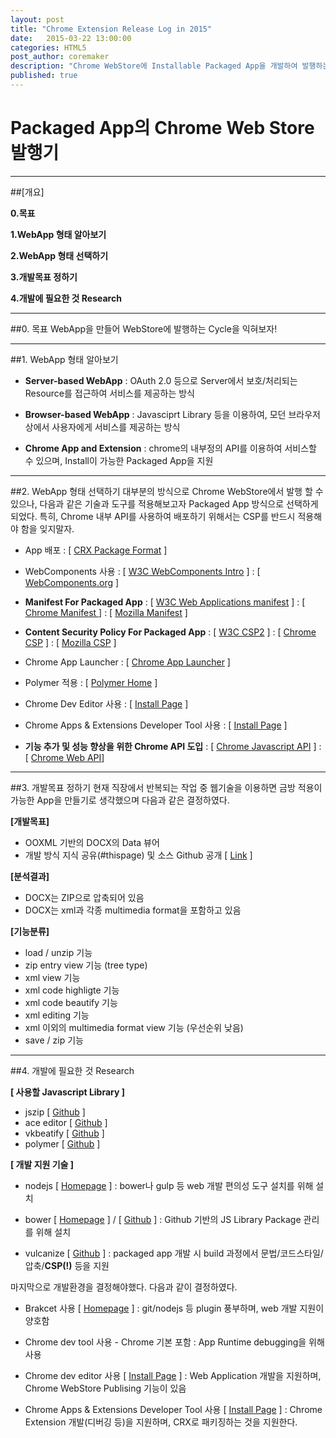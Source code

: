 ```yaml
---
layout: post
title: "Chrome Extension Release Log in 2015"
date:   2015-03-22 13:00:00
categories: HTML5
post_author: coremaker
description: "Chrome WebStore에 Installable Packaged App을 개발하여 발행하는 과정을 설명하고자 합니다."
published: true
---
```


# **Packaged App의 Chrome Web Store 발행기**

---

##[개요]

**0.목표**

**1.WebApp 형태 알아보기**

**2.WebApp 형태 선택하기**

**3.개발목표 정하기**

**4.개발에 필요한 것 Research**

---

##0. 목표
WebApp을 만들어 WebStore에 발행하는 Cycle을 익혀보자!

---

##1. WebApp 형태 알아보기 

- **Server-based WebApp**
: OAuth 2.0 등으로 Server에서 보호/처리되는 Resource를 접근하여 서비스를 제공하는 방식

- **Browser-based WebApp**
: Javasciprt Library 등을 이용하여, 모던 브라우저 상에서 사용자에게 서비스를 제공하는 방식

- **Chrome App and Extension**
: chrome의 내부정의 API를 이용하여 서비스할 수 있으며, Install이 가능한 Packaged App을 지원

---

##2. WebApp 형태 선택하기
대부분의 방식으로 Chrome WebStore에서 발행 할 수 있으나, 다음과 같은 기술과 도구를 적용해보고자 Packaged App 방식으로 선택하게 되었다. 특히, Chrome 내부 API를 사용하여 배포하기 위해서는 CSP를 반드시 적용해야 함을 잊지말자.

- App 배포
  : [ [CRX Package Format](https://developer.chrome.com/extensions/crx) ]

- WebComponents 사용
  : [ [W3C WebComponents Intro](http://www.w3.org/TR/components-intro/) ] 
  : [ [WebComponents.org](http://webcomponents.org/) ]

- **Manifest For Packaged App**
  : [ [W3C Web Applications manifest](https://w3c.github.io/manifest/) ]
  : [ [Chrome Manifest ](https://developer.chrome.com/extensions/manifest) ]
  : [ [Mozilla Manifest](https://developer.mozilla.org/en-US/Marketplace/Options/Packaged_apps) ]

- **Content Security Policy For Packaged App**
  : [ [W3C CSP2](http://www.w3.org/TR/CSP2/) ]
  : [ [Chrome CSP](https://developer.chrome.com/extensions/contentSecurityPolicy) ]
  : [ [Mozilla CSP](https://developer.mozilla.org/ko/docs/Security/CSP) ]

- Chrome App Launcher
  : [ [Chrome App Launcher](https://chrome.google.com/webstore/launcher) ]

- Polymer 적용
  : [ [Polymer Home](https://www.polymer-project.org/0.5/) ]

- Chrome Dev Editor 사용
  : [ [Install Page](https://chrome.google.com/webstore/detail/chrome-dev-editor-develop/pnoffddplpippgcfjdhbmhkofpnaalpg) ]

- Chrome Apps & Extensions Developer Tool 사용
  : [ [Install Page](https://chrome.google.com/webstore/detail/chrome-apps-extensions-de/ohmmkhmmmpcnpikjeljgnaoabkaalbgc) ]
   
- **기능 추가 및 성능 향상을 위한 Chrome API 도입**
  : [ [Chrome Javascript API](https://developer.chrome.com/extensions/api_index) ]
  : [ [Chrome Web API](https://developer.chrome.com/extensions/api_other)]

---

##3. 개발목표 정하기
현재 직장에서 반복되는 작업 중 웹기술을 이용하면 금방 적용이 가능한 App을 만들기로 생각했으며 다음과 같은 결정하였다.

**[개발목표]**

- OOXML 기반의 DOCX의 Data 뷰어
- 개발 방식 지식 공유(#thispage) 및 소스 Github 공개 [ [Link](https://github.com/popdance/OOXMLDataViewer) ]

**[분석결과]**

- DOCX는 ZIP으로 압축되어 있음
- DOCX는 xml과 각종 multimedia format을 포함하고 있음

**[기능분류]**

- load / unzip 기능
- zip entry view 기능 (tree type)
- xml view 기능
- xml code highligte 기능
- xml code beautify 기능
- xml editing 기능
- xml 이외의 multimedia format view 기능 (우선순위 낮음)
- save / zip 기능

---

##4. 개발에 필요한 것 Research

**[ 사용할 Javascript Library ]**

- jszip [ [Github](https://github.com/Stuk/jszip) ]
- ace editor [ [Github](https://github.com/ajaxorg/ace) ]
- vkbeatify [ [Github](https://github.com/rt/vkbeautify-wrapper) ]
- polymer [ [Github](https://github.com/polymer/polymer) ]

**[ 개발 지원 기술 ]**

- nodejs [ [Homepage](https://nodejs.org/) ]
  : bower나 gulp 등 web 개발 편의성 도구 설치를 위해 설치

- bower [ [Homepage](http://bower.io/) ] / [ [Github](https://github.com/bower/bower) ]
  : Github 기반의 JS Library Package 관리를 위해 설치

- vulcanize [ [Github](https://github.com/polymer/vulcanize) ]
  : packaged app 개발 시 build 과정에서 문법/코드스타일/압축/**CSP(!)** 등을 지원

마지막으로 개발환경을 결정해야했다. 다음과 같이 결정하였다.

- Brakcet 사용 [ [Homepage](http://brackets.io/) ]
  : git/nodejs 등 plugin 풍부하며, web 개발 지원이 양호함 

- Chrome dev tool 사용 - Chrome 기본 포함
  : App Runtime debugging을 위해 사용

- Chrome dev editor 사용 [ [Install Page](https://chrome.google.com/webstore/detail/chrome-dev-editor-develop/pnoffddplpippgcfjdhbmhkofpnaalpg) ]
  : Web Application 개발을 지원하며, Chrome WebStore Publising 기능이 있음

- Chrome Apps & Extensions Developer Tool 사용 [ [Install Page](https://chrome.google.com/webstore/detail/chrome-apps-extensions-de/ohmmkhmmmpcnpikjeljgnaoabkaalbgc) ]
  : Chrome Extension 개발(디버깅 등)을 지원하며, CRX로 패키징하는 것을 지원한다.



